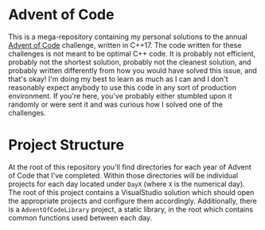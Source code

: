 # Advent of Code
This is a mega-repository containing my personal solutions to the annual [Advent of Code](https://adventofcode.com) challenge, written in C++17. The code written for these challenges is not meant to be optimal C++ code. It is probably not efficient, probably not the shortest solution, probably not the cleanest solution, and probably written differently from how you would have solved this issue, and that's okay! I'm doing my best to learn as much as I can and I don't reasonably expect anybody to use this code in any sort of production environment. If you're here, you've probably either stumbled upon it randomly or were sent it and was curious how I solved one of the challenges.

# Project Structure
At the root of this repository you'll find directories for each year of Advent of Code that I've completed. Within those directories will be individual projects for each day located under `DayX` (where `X` is the numerical day). The root of this project contains a VisualStudio solution which should open the appropriate projects and configure them accordingly. Additionally, there is a `AdventOfCodeLibrary` project, a static library, in the root which contains common functions used between each day.
